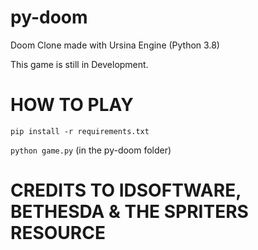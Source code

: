# py-doom
Doom Clone made with Ursina Engine (Python 3.8)

This game is still in Development.

# HOW TO PLAY
`pip install -r requirements.txt`

`python game.py` (in the py-doom folder)

# CREDITS TO IDSOFTWARE, BETHESDA & THE SPRITERS RESOURCE
